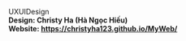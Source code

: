 UXUIDesign<br>
<b>Design: Christy Ha (Hà Ngọc Hiếu)<b><br>
Website: https://christyha123.github.io/MyWeb/
